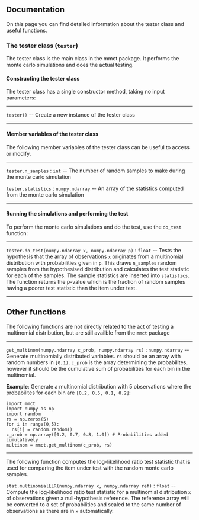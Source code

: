 ## Documentation

On this page you can find detailed information about the tester class and useful functions.

### The tester class (`tester`)

The tester class is the main class in the mmct package. It performs the monte carlo simulations and does the actual testing.

#### Constructing the tester class

The tester class has a single constructor method, taking no input parameters:

---

`tester()` -- Create a new instance of the tester class

---

#### Member variables of the tester class

The following member variables of the tester class can be useful to access or modify.

---

`tester.n_samples` : `int` -- The number of random samples to make during the monte carlo simulation

`tester.statistics` : `numpy.ndarray` -- An array of the statistics computed from the monte carlo simulation

---

#### Running the simulations and performing the test

To perform the monte carlo simulations and do the test, use the `do_test` function:

---

`tester.do_test(numpy.ndarray x, numpy.ndarray p)` : `float` -- Tests the hypothesis that the array of observations `x` originates from a multinomial distribution with probabilities given in `p`. This draws `n_samples` random samples from the hypothesised distribution and calculates the test statistic for each of the samples. The sample statistics are inserted into `statistics`. The function returns the p-value which is the fraction of random samples having a poorer test statistic than the item under test.

---

## Other functions

The following functions are not directly related to the act of testing a multinomial distribution, but are still availble from the `mmct` package

---

`get_multinom(numpy.ndarray c_prob, numpy.ndarray rs)` : `numpy.ndarray` -- Generate multinomially distributed variables. `rs` should be an array with random numbers in `[0,1)`. `c_prob` is the array determining the probabilites, however it should be the cumulative sum of probabilities for each bin in the multinomial.

**Example**:
Generate a multinomial distribution with 5 observations where the probabilites for each bin are `[0.2, 0.5, 0.1, 0.2]`:
```
import mmct
import numpy as np
import random
rs = np.zeros(5)
for i in range(0,5):
  rs[i] = random.random()
c_prob = np.array([0.2, 0.7, 0.8, 1.0]) # Probabilities added cumulatively
multinom = mmct.get_multinom(c_prob, rs)
```

---

The following function computes the log-likelihood ratio test statistic that is used for comparing the item under test with the random monte carlo samples.

`stat.multinomialLLR(numpy.ndarray x, numpy.ndarray ref)` : `float` -- Compute the log-likelihood ratio test statistic for a multinomial distribution `x` of observations given a null-hypothesis reference. The reference array will be converted to a set of probabilities and scaled to the same number of observations as there are in `x` automatically.
